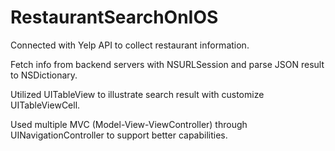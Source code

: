 # RestaurantSearchOnIOS
Connected with Yelp API to collect restaurant information.

Fetch info from backend servers with NSURLSession and parse JSON result to NSDictionary.

Utilized UITableView to illustrate search result with customize UITableViewCell.

Used multiple MVC (Model-View-ViewController) through UINavigationController to support better capabilities.
